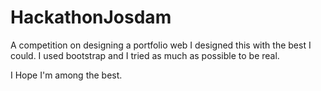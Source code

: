 # HackathonJosdam
A competition on designing a portfolio web
I designed this with the best I could. I used bootstrap and I tried as much as possible to be real.

I Hope I'm among the best.
